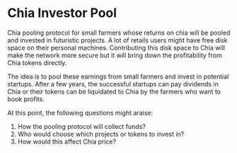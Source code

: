 # Chia Investor Pool
Chia pooling protocol for small farmers whose returns on chia will be pooled and invested in futuristic projects. A lot of retails users might have free disk space on their personal machines. Contributing this disk space to Chia will make the network more secure but it will bring down the profitability from Chia tokens directly.  

The idea is to pool these earnings from small farmers and invest in potential startups. After a few years, the successful startups can pay dividends in Chia or their tokens can be liquidated to Chia by the farmers who want to book profits. 

At this point, the following questions might araise:
1. How the pooling protocol will collect funds?
2. Who would choose which projects or tokens to invest in?
3. How would this affect Chia price?
